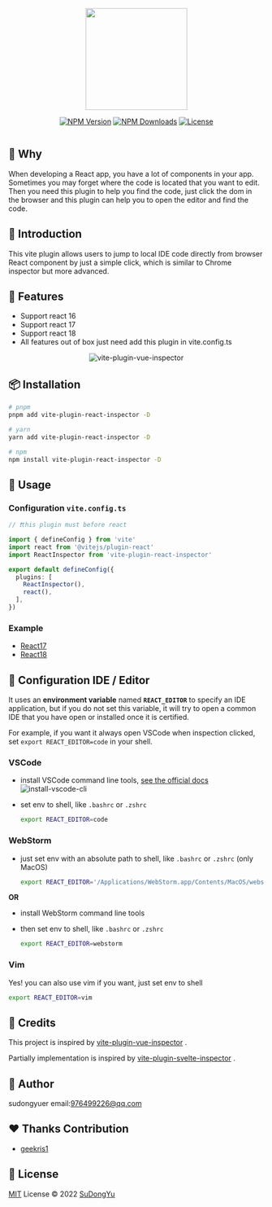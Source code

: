 
<p align="center">
<a href="https://github.com/sudongyuer/vite-plugin-vue-inspector"><img src="https://cdn.staticaly.com/gh/sudongyuer/image-bed@master/20220920/Group-1.7inpvmf9y240.png" width='200'/></a>
</p>

<p align="center">
  <a href="https://www.npmjs.com/package/vite-plugin-react-inspector" target="_blank" rel="noopener noreferrer"><img src="https://badgen.net/npm/v/vite-plugin-react-inspector" alt="NPM Version" /></a>
  <a href="https://www.npmjs.com/package/vite-plugin-react-inspector" target="_blank" rel="noopener noreferrer"><img src="https://badgen.net/npm/dt/vite-plugin-react-inspector" alt="NPM Downloads" /></a>
  <a href="https://github.com/sudongyuer/vite-plugin-react-inspector/blob/master/LICENSE" target="_blank" rel="noopener noreferrer"><img src="https://badgen.net/github/license/sudongyuer/vite-plugin-react-inspector" alt="License" /></a>
</p>

<p align="center">
<a href="https://stackblitz.com/edit/vitejs-vite-1mazom?file=src/App.tsx"><img src="https://developer.stackblitz.com/img/open_in_stackblitz.svg" alt=""></a>
</p>

## 👀 Why
When developing a React app, you have a lot of components in your app. Sometimes you may forget where the code is located that you want to edit. Then you need this plugin to help you find the code, just click the dom in the browser and this plugin can help you to open the editor and find the code.


## 📖 Introduction
This vite plugin allows users to jump to local IDE code directly from browser React component by just a simple click, which is similar to Chrome inspector but more advanced.

## 🌈 Features

- Support react 16
- Support react 17
- Support react 18
- All features out of box just need add this plugin in vite.config.ts


<p align="center">
<img src="https://cdn.staticaly.com/gh/sudongyuer/image-bed@master/20220724/vite-plugin-react-inspector.gif" alt="vite-plugin-vue-inspector">
</p>

## 📦 Installation

```bash
# pnpm 
pnpm add vite-plugin-react-inspector -D

# yarn
yarn add vite-plugin-react-inspector -D

# npm
npm install vite-plugin-react-inspector -D
```

## 🦄 Usage

### Configuration `vite.config.ts`

```ts
// ❗️this plugin must before react

import { defineConfig } from 'vite'
import react from '@vitejs/plugin-react'
import ReactInspector from 'vite-plugin-react-inspector'

export default defineConfig({
  plugins: [
    ReactInspector(),
    react(),
  ],
})
```

### Example

- [React17](https://github.com/sudongyuer/vite-plugin-react-inspector/tree/master/packages/project-react-17)
- [React18](https://github.com/sudongyuer/vite-plugin-react-inspector/tree/master/packages/project-react-18)

## 🔌  Configuration IDE / Editor

It uses an **environment variable** named **`REACT_EDITOR`** to specify an IDE application, but if you do not set this variable, it will try to open a common IDE that you have open or installed once it is certified.

For example, if you want it always open VSCode when inspection clicked, set `export REACT_EDITOR=code` in your shell.


### VSCode

- install VSCode command line tools, [see the official docs](https://code.visualstudio.com/docs/setup/mac#_launching-from-the-command-line)
  ![install-vscode-cli](https://git.poker/sudongyuer/image-bed/blob/master/vscode-setup.png?raw=true)

- set env to shell, like `.bashrc` or `.zshrc`

  ```bash
  export REACT_EDITOR=code
  ```


### WebStorm

- just set env with an absolute path to shell, like `.bashrc` or `.zshrc` (only MacOS)

  ```bash
  export REACT_EDITOR='/Applications/WebStorm.app/Contents/MacOS/webstorm'
  ```

**OR**

- install WebStorm command line tools

- then set env to shell, like `.bashrc` or `.zshrc`

  ```bash
  export REACT_EDITOR=webstorm
  ```


### Vim

Yes! you can also use vim if you want, just set env to shell

```bash
export REACT_EDITOR=vim
```

## 🌸 Credits

This project is inspired by [vite-plugin-vue-inspector](https://github.com/webfansplz/vite-plugin-vue-inspector) .

Partially implementation is inspired by [vite-plugin-svelte-inspector](https://github.com/sveltejs/vite-plugin-svelte/tree/main/packages/vite-plugin-svelte/src/ui/inspector) .

## 👦 Author

sudongyuer email:976499226@qq.com

## ❤️ Thanks Contribution

- [geekris1](https://github.com/geekris1)

## 📄 License

[MIT](./LICENSE) License © 2022 [SuDongYu](https://github.com/sudongyuer)
